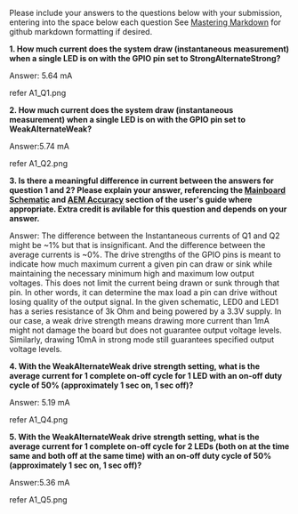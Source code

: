 Please include your answers to the questions below with your submission, entering into the space below each question
See [Mastering Markdown](https://guides.github.com/features/mastering-markdown/) for github markdown formatting if desired.

**1. How much current does the system draw (instantaneous measurement) when a single LED is on with the GPIO pin set to StrongAlternateStrong?**

   Answer: 5.64 mA

   refer A1_Q1.png
   


**2. How much current does the system draw (instantaneous measurement) when a single LED is on with the GPIO pin set to WeakAlternateWeak?**

   Answer:5.74 mA

   refer A1_Q2.png



**3. Is there a meaningful difference in current between the answers for question 1 and 2? Please explain your answer, 
referencing the [Mainboard Schematic](https://www.silabs.com/documents/public/schematic-files/WSTK-Main-BRD4001A-A01-schematic.pdf) and [AEM Accuracy](https://www.silabs.com/documents/login/user-guides/ug279-brd4104a-user-guide.pdf) section of the user's guide where appropriate. Extra credit is avilable for this question and depends on your answer.**

   Answer: The difference between the Instantaneous currents of Q1 and Q2 might be ~1% but that is insignificant. And the difference between the average currents is ~0%. The drive strengths of the GPIO pins is meant to indicate how much maximum current a given pin can draw or sink while maintaining the necessary minimum high and maximum low output voltages. This does not limit the current being drawn or sunk through that pin.
   In other words, it can determine the max load a pin can drive without losing quality of the output signal. In the given schematic, LED0  and LED1 has a series resistance of 3k Ohm and being powered by a 3.3V supply. 
   In our case, a weak drive strength means drawing more current than 1mA might not damage the board but does not guarantee output voltage levels.
   Similarly, drawing 10mA in strong mode still guarantees specified output voltage levels.
   


**4. With the WeakAlternateWeak drive strength setting, what is the average current for 1 complete on-off cycle for 1 LED with an on-off duty cycle of 50% (approximately 1 sec on, 1 sec off)?**

   Answer: 5.19 mA

   refer A1_Q4.png



**5. With the WeakAlternateWeak drive strength setting, what is the average current for 1 complete on-off cycle for 2 LEDs (both on at the time same and both off at the same time) with an on-off duty cycle of 50% (approximately 1 sec on, 1 sec off)?**

   Answer:5.36 mA

   refer A1_Q5.png




